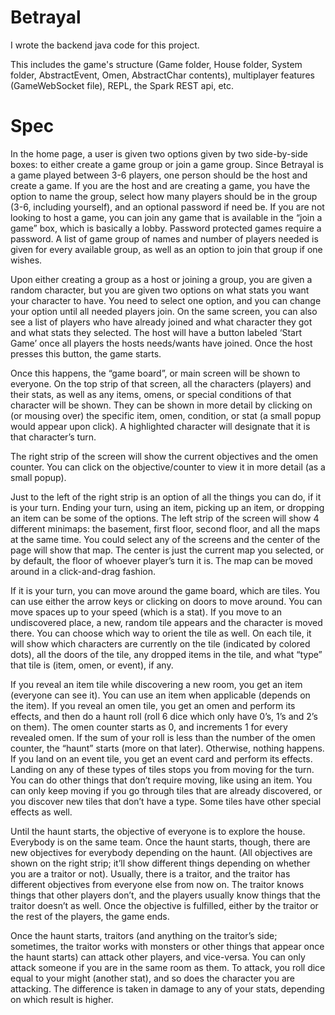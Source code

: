 # Betrayal
I wrote the backend java code for this project.

This includes the game's structure (Game folder, House folder, System folder, AbstractEvent, Omen, AbstractChar contents),  multiplayer features (GameWebSocket file), REPL, the Spark REST api, etc.

# Spec
In the home page, a user is given two options given by two side-by-side boxes: to either create a game group or join a game group. Since Betrayal is a game played between 3-6 players, one person should be the host and create a game. If you are the host and are creating a game, you have the option to name the group, select how many players should be in the group (3-6, including yourself), and an optional password if need be. If you are not looking to host a game, you can join any game that is available in the “join a game” box, which is basically a lobby. Password protected games require a password. A list of game group of names and number of players needed is given for every available group, as well as an option to join that group if one wishes.

Upon either creating a group as a host or joining a group, you are given a random character, but you are given two options on what stats you want your character to have. You need to select one option, and you can change your option until all needed players join. On the same screen, you can also see a list of players who have already joined and what character they got and what stats they selected. The host will have a button labeled ‘Start Game’ once all players the hosts needs/wants have joined. Once the host presses this button, the game starts.

Once this happens, the “game board”, or main screen will be shown to everyone. On the top strip of that screen, all the characters (players) and their stats, as well as any items, omens, or special conditions of that character will be shown. They can be shown in more detail by clicking on (or mousing over) the specific item, omen, condition, or stat (a small popup would appear upon click). A highlighted character will designate that it is that character’s turn.

The right strip of the screen will show the current objectives and the omen counter. You can click on the objective/counter to view it in more detail (as a small popup).

Just to the left of the right strip is an option of all the things you can do, if it is your turn. Ending your turn, using an item, picking up an item, or dropping an item can be some of the options. The left strip of the screen will show 4 different minimaps: the basement, first floor, second floor, and all the maps at the same time. You could select any of the screens and the center of the page will show that map. The center is just the current map you selected, or by default, the floor of whoever player’s turn it is. The map can be moved around in a click-and-drag fashion.

If it is your turn, you can move around the game board, which are tiles. You can use either the arrow keys or clicking on doors to move around. You can move spaces up to your speed (which is a stat). If you move to an undiscovered place, a new, random tile appears and the character is moved there. You can choose which way to orient the tile as well. On each tile, it will show which characters are currently on the tile (indicated by colored dots), all the doors of the tile, any dropped items in the tile, and what “type” that tile is (item, omen, or event), if any.

If you reveal an item tile while discovering a new room, you get an item (everyone can see it). You can use an item when applicable (depends on the item). If you reveal an omen tile, you get an omen and perform its effects, and then do a haunt roll (roll 6 dice which only have 0’s, 1’s and 2’s on them). The omen counter starts as 0, and increments 1 for every revealed omen. If the sum of your roll is less than the number of the omen counter, the “haunt” starts (more on that later). Otherwise, nothing happens. If you land on an event tile, you get an event card and perform its effects. Landing on any of these types of tiles stops you from moving for the turn. You can do other things that don’t require moving, like using an item. You can only keep moving if you go through tiles that are already discovered, or you discover new tiles that don’t have a type. Some tiles have other special effects as well.

Until the haunt starts, the objective of everyone is to explore the house. Everybody is on the same team. Once the haunt starts, though, there are new objectives for everybody depending on the haunt. (All objectives are shown on the right strip; it’ll show different things depending on whether you are a traitor or not). Usually, there is a traitor, and the traitor has different objectives from everyone else from now on. The traitor knows things that other players don’t, and the players usually know things that the traitor doesn’t as well. Once the objective is fulfilled, either by the traitor or the rest of the players, the game ends.

Once the haunt starts, traitors (and anything on the traitor’s side; sometimes, the traitor works with monsters or other things that appear once the haunt starts) can attack other players, and vice-versa. You can only attack someone if you are in the same room as them. To attack, you roll dice equal to your might (another stat), and so does the character you are attacking. The difference is taken in damage to any of your stats, depending on which result is higher.

